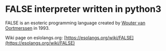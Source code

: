 # FALSE interpreter written in python3

FALSE is an esoteric programming language created by [Wouter van Oortmerssen](https://strlen.com/false-language/) in 1993.

Wiki page on eslolangs.org: [https://esolangs.org/wiki/FALSE](https://esolangs.org/wiki/FALSE)